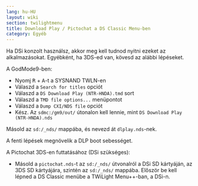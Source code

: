 ```yaml
---
lang: hu-HU
layout: wiki
section: twilightmenu
title: Download Play / Pictochat a DS Classic Menu-ben
category: Egyéb
---
```


Ha DSi konzolt használsz, akkor meg kell tudnod nyitni ezeket az alkalmazásokat. Egyébként, ha 3DS-ed van, kövesd az alábbi lépéseket.

A GodMode9-ben:
- Nyomj <kbd class="r">R</kbd> + <kbd class="face">A</kbd>-t a SYSNAND TWLN-en
- Válaszd a `Search for titles` opciót
- Válaszd a `DS Download Play (NTR-HNDA).tmd` sort
- Válaszd a `TMD file options...` menüpontot
- Válaszd a `Dump CXI/NDS file` opciót
- Kész. Az `sdmc:/gm9/out/` útonalon kell lennie, mint `DS Download Play (NTR-HNDA).nds`

Másold az `sd:/_nds/` mappába, és nevezd át `dlplay.nds`-nek.

A fenti lépések megnövelik a DLP boot sebességet.

A Pictochat 3DS-en futtatásához (DSi szükséges):
- Másold a `pictochat.nds`-t az `sd:/_nds/` útvonalról a DSi SD kártyáján, az 3DS SD kártyájára, szintén az `sd:/_nds/` mappába. Először be kell lépned a DS Classic menübe a TWiLight Menu++-ban, a DSi-n.
